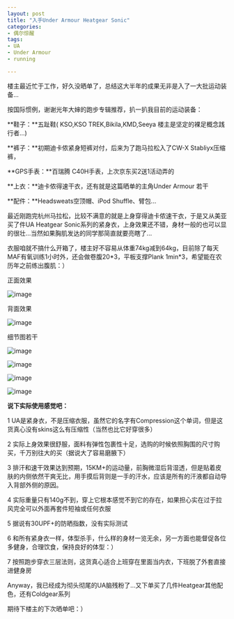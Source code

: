 ```yaml
---
layout: post
title: "入手Under Armour Heatgear Sonic"
categories:
- 偶尔惊醒
tags:
- UA
- Under Armour
- running

---
```


楼主最近忙于工作，好久没晒单了，总结这大半年的成果无非是入了一大批运动装备...

按国际惯例，谢谢光年大婶的跑步专辑推荐，扒一扒我目前的运动装备：

**鞋子：**五趾鞋( KSO,KSO TREK,Bikila,KMD,Seeya 楼主是坚定的裸足概念践行者...)

**裤子：**初期迪卡侬紧身短裤对付，后来为了跑马拉松入了CW-X Stabliyx压缩裤，

**GPS手表：**百瑞腾 C40H手表，上次京东买2送1活动弄的

**上衣：**迪卡侬得速干衣，还有就是这篇晒单的主角Under Armour 若干

**配件：**Headsweats空顶帽、iPod Shuffle、臂包...

最近刚跑完杭州马拉松，比较不满意的就是上身穿得迪卡侬速干衣，于是又从美亚买了件UA Heatgear Sonic系列的紧身衣，上身效果还不错，身材一般的也可以显的很壮...当然如果胸肌发达的同学那简直就要亮瞎了...

衣服咱就不搞什么开箱了，楼主好不容易从体重74kg减到64kg，目前除了每天MAF有氧训练1小时外，还会做卷腹20\*3，平板支撑Plank 1min\*3，希望能在农历年之前练出腹肌：）

正面效果

![image](http://gtms01.alicdn.com/tps/i1/T1IhI3FepXXXcLm7Zn-528-600.jpg)

背面效果

![image](http://gtms01.alicdn.com/tps/i1/T1BJ.2FlFaXXcPtrw4-450-600.jpg)

细节图若干

![image](http://gtms01.alicdn.com/tps/i1/T1DnwTFftdXXcPtrw4-450-600.jpg)

![image](http://gtms01.alicdn.com/tps/i1/T1.K7RFkJXXXcPtrw4-450-600.jpg)

![image](http://gtms01.alicdn.com/tps/i1/T1HZMTFhJdXXcPtrw4-450-600.jpg)

![image](http://gtms01.alicdn.com/tps/i1/T18a.TFkXdXXcuoVwi-450-600.jpeg)


**说下实际使用感觉吧：**

1 UA是紧身衣，不是压缩衣服，虽然它的名字有Compression这个单词，但是这货真心没有skins这么有压缩性（当然也比它好穿很多）

2 实际上身效果很舒服，面料有弹性包裹性十足，选购的时候依照胸围的尺寸购买，千万别往大的买（据说大了容易磨腋下）

3 排汗和速干效果达到预期，15KM+的运动量，前胸微湿后背湿透，但是贴着皮肤的内侧依然干爽无比，用手摸后背则是一手的汗水，应该是所有的汗液都自动导入背部外侧的原因。

4 实际重量只有140g不到，穿上它根本感觉不到它的存在，如果担心实在过于拉风完全可以外面再套件短袖或任何衣服

5 据说有30UPF+的防晒指数，没有实际测试

6 和所有紧身衣一样，体型杀手，什么样的身材一览无余，另一方面也能督促各位多健身，合理饮食，保持良好的体型：）

7 按照跑步穿衣三层法则，这货真心适合上班穿在里面当内衣，下班脱了外套直接进健身房

Anyway，我已经成为彻头彻尾的UA脑残粉了...又下单买了几件Heatgear其他配色，还有Coldgear系列

期待下楼主的下次晒单吧：）

